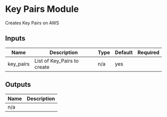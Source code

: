 # Key Pairs Module

Creates Key Pairs on AWS

## Inputs

| Name | Description | Type | Default | Required |
|------|-------------|------|---------|:--------:|
| key_pairs | List of Key_Pairs to create | n/a | yes |

## Outputs

| Name | Description |
|------|-------------|
| n/a  |             |

